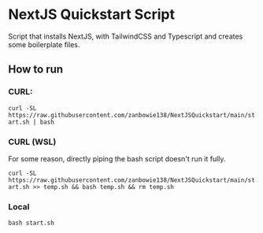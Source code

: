 # NextJS Quickstart Script
Script that installs NextJS, with TailwindCSS and Typescript and creates some boilerplate files. 


## How to run
### CURL:
`curl -SL https://raw.githubusercontent.com/zanbowie138/NextJSQuickstart/main/start.sh | bash`

### CURL (WSL)
For some reason, directly piping the bash script doesn't run it fully.

`curl -SL https://raw.githubusercontent.com/zanbowie138/NextJSQuickstart/main/start.sh >> temp.sh && bash temp.sh && rm temp.sh`

### Local
`bash start.sh`